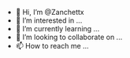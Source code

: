 - 👋 Hi, I’m @Zanchettx
- 👀 I’m interested in ...
- 🌱 I’m currently learning ...
- 💞️ I’m looking to collaborate on ...
- 📫 How to reach me ...

<!---
Zanchettx/Zanchettx is a ✨ special ✨ repository because its `README.md` (this file) appears on your GitHub profile.
You can click the Preview link to take a look at your changes.
--->
